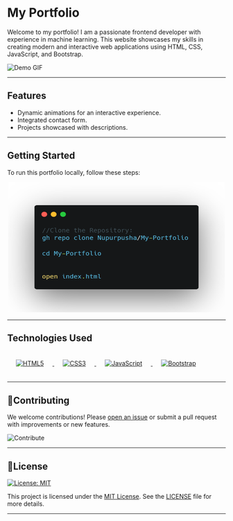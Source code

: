 # **My Portfolio**
Welcome to my portfolio! I am a passionate frontend developer with experience in machine learning. This website showcases my skills in creating modern and interactive web applications using HTML, CSS, JavaScript, and Bootstrap.
<p align="left">
  <img src="https://github.com/Nupurpusha/My-Portfolio/blob/main/demo.gif.gif" alt="Demo GIF" width="500" height="300">
</p>

---

## Features
- Dynamic animations for an interactive experience.
- Integrated contact form.
- Projects showcased with descriptions.

---

## Getting Started

To run this portfolio locally, follow these steps:
<p align="center">
  <img src="https://github.com/Nupurpusha/My-Portfolio/blob/main/carbon%20(6).png" alt="getting started" width="500" height="300">
</p>

---

## Technologies Used

<a href="https://developer.mozilla.org/en-US/docs/Web/HTML" target="_blank">
    <img src="https://img.shields.io/badge/HTML5-E34F26?style=for-the-badge&logo=html5&logoColor=white" alt="HTML5" style="margin: 20px;" width="100" height="40">
</a>
<a href="https://developer.mozilla.org/en-US/docs/Web/CSS" target="_blank">
    <img src="https://img.shields.io/badge/CSS3-1572B6?style=for-the-badge&logo=css3&logoColor=white" alt="CSS3" style="margin: 20px;" width="100" height="40">
</a>
<a href="https://developer.mozilla.org/en-US/docs/Web/JavaScript" target="_blank">
    <img src="https://img.shields.io/badge/JavaScript-ES6+-yellow?style=for-the-badge&logo=javascript&logoColor=white" alt="JavaScript" style="margin: 20px;" width="200" height="40">
</a>
<a href="https://getbootstrap.com/" target="_blank">
    <img src="https://img.shields.io/badge/Bootstrap-5.3-purple?style=for-the-badge&logo=bootstrap&logoColor=white" alt="Bootstrap" style="margin: 20px;" width="200" height="40">
</a>

---
## 🤝Contributing

We welcome contributions! Please [open an issue](https://github.com/Nupurpusha/My-Portfolio/issues) or submit a pull request with improvements or new features.

![Contribute](https://forthebadge.com/images/badges/built-with-love.svg)

---

## 📜License
[![License: MIT](https://img.shields.io/badge/License-MIT-blue.svg)](https://opensource.org/licenses/MIT)

This project is licensed under the [MIT License](https://opensource.org/licenses/MIT). See the [LICENSE](https://github.com/Nupurpusha/My-Portfolio/blob/main/LICENSE.txt) file for more details.


---


